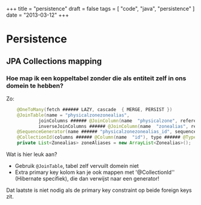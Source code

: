 +++
title = "persistence"
draft = false
tags = [
    "code",
    "java",
    "persistence"
]
date = "2013-03-12"
+++
# Persistence 

## JPA Collections mapping 

### Hoe map ik een koppeltabel zonder die als entiteit zelf in ons domein te hebben? 

Zo:

```java
    @OneToMany(fetch ###### LAZY, cascade  { MERGE, PERSIST })
    @JoinTable(name = "physicalzonezonealias",
            joinColumns ###### @JoinColumn(name  "physicalzone", referencedColumnName = "id"),
            inverseJoinColumns ###### @JoinColumn(name  "zonealias", referencedColumnName = "id"))
    @SequenceGenerator(name ###### "physicalzonezonealias_id", sequenceName  "physicalzonezonealias_id", allocationSize = 1)
    @CollectionId(columns ###### @Column(name  "id"), type ###### @Type(type  "int"), generator = "physicalzonezonealias_id")
    private List<Zonealias> zoneAliases = new ArrayList<Zonealias>();
```

Wat is hier leuk aan?
  * Gebruik `@JoinTable`, tabel zelf vervuilt domein niet
  * Extra primary key kolom kan je ook mappen met '@CollectionId'' (Hibernate specifiek), die dan verwijst naar een generator!

Dat laatste is niet nodig als de primary key constraint op beide foreign keys zit. 